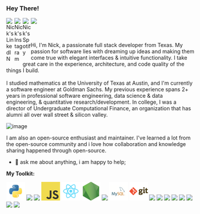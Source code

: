 ### Hey There! 
<a href="https://www.linkedin.com/in/nick-kasper/">
  <img align="left" alt="Nick's LinkedIN" width="22px" src="https://raw.githubusercontent.com/peterthehan/peterthehan/master/assets/linkedin.svg" />
  
<a href="https://www.instagram.com/kaspen0/">
  <img align="left" alt="Nick's Instagram" width="22px" src="https://raw.githubusercontent.com/hussainweb/hussainweb/main/icons/instagram.png" />
 
<a href="https://open.spotify.com/user/kasperomg?si=e39cefd494724b3b">
  <img align="left" alt="Nick's Spotify" width="22px" src="https://user-images.githubusercontent.com/54164007/210489212-20181b82-c84d-4c3e-9614-80df680c68f3.png" />
 
</a>

![](https://visitor-badge.glitch.me/badge?page_id=nickkxsper.nickkxsper)

<br />

Hi, I'm Nick, a passionate full stack developer from Texas. My passion for software lies with dreaming up ideas and making them come true with elegant interfaces & intuitive functionality. I take great care in the experience, architecture, and code quality of the things I build. 
<br /> <br />
I studied mathematics at the University of Texas at Austin, and I'm currently a software engineer at Goldman Sachs. My previous experience spans 2+ years in professional software engineering, data science & data engineering, & quantitative research/development. In college, I was a director of Undergraduate Computational Finance, an organization that has alumni all over wall street & silicon valley.
  
![image](https://user-images.githubusercontent.com/54164007/210489856-92449593-86eb-4b5d-a60f-3c285d5944d3.png)


I am also an open-source enthusiast and maintainer. I've learned a lot from the open-source community and i love how collaboration and knowledge sharing happened through open-source.



- 💬 ask me about anything, i am happy to help;

**My Toolkit:**  
  
<code><img height="50" src="https://raw.githubusercontent.com/github/explore/80688e429a7d4ef2fca1e82350fe8e3517d3494d/topics/python/python.png"></code>
<code><img height="50" src="https://user-images.githubusercontent.com/54164007/210490123-0d9397f1-8fb5-4033-a802-9e581956082a.png"></code>
<code><img height="50" src="https://user-images.githubusercontent.com/54164007/210489677-f289975c-05ea-4c9f-9e19-423c70fa47bc.png"></code>
<code><img height="50" src="https://raw.githubusercontent.com/github/explore/80688e429a7d4ef2fca1e82350fe8e3517d3494d/topics/javascript/javascript.png"></code>
<code><img height="50" src="https://raw.githubusercontent.com/github/explore/80688e429a7d4ef2fca1e82350fe8e3517d3494d/topics/react/react.png"></code>
<code><img height="50" src="https://raw.githubusercontent.com/github/explore/80688e429a7d4ef2fca1e82350fe8e3517d3494d/topics/nodejs/nodejs.png"></code>
<code><img height="50" src = "https://user-images.githubusercontent.com/54164007/210488560-fda182f9-0515-48ee-a34d-be787bea0d43.png"></code>
<code><img height="50" src="https://raw.githubusercontent.com/github/explore/80688e429a7d4ef2fca1e82350fe8e3517d3494d/topics/mysql/mysql.png"></code>
<code><img height="50" src="https://raw.githubusercontent.com/github/explore/80688e429a7d4ef2fca1e82350fe8e3517d3494d/topics/git/git.png"></code>
<code><img height="50" src="https://user-images.githubusercontent.com/54164007/210488651-dd0aea4a-a9cc-47ee-a922-cbac2943f662.png"></code>
<code><img height="50" src="https://user-images.githubusercontent.com/54164007/210488812-311a1571-e61d-40b1-8ede-953e118d1169.png"></code>
<code><img height="50" src="https://user-images.githubusercontent.com/54164007/210488682-fbae631a-98a6-4a65-ae9b-1c842cb90631.png"></code>
<code><img height="50" src="https://user-images.githubusercontent.com/54164007/210488691-434f1b47-82de-471a-9a97-34c0d7a5f481.png"></code>
<code><img height="50" src= "https://user-images.githubusercontent.com/54164007/210489964-9104b8fc-1b5f-45be-878c-f0f1352cc7d9.jpg"></code>
<code><img height="50" src= "https://user-images.githubusercontent.com/54164007/210490063-04f840fb-c78e-48f9-90b4-70c059b2a79c.png"></code>
<code><img height="50" src= "https://user-images.githubusercontent.com/54164007/210490243-0f08fcd2-72a8-4017-9515-02212a318cbc.png"></code>
<code><img height="50" src= "https://user-images.githubusercontent.com/54164007/210490335-77ea12ca-cd97-4222-9093-7c09de493f2c.png"></code>
